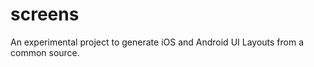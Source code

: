 screens
=======

An experimental project to generate iOS and Android UI Layouts from a common source.